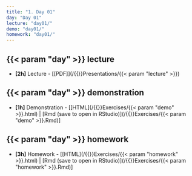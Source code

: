 ```yaml
---
title: "1. Day 01"
day: "Day 01"
lecture: "day01/"
demo: "day01/"
homework: "day01/"
---
```


## {{< param "day" >}} lecture

- **\[2h\]** Lecture - 
    [[PDF]](/{{<myPackageUrl>}}Presentations/{{< param "lecture" >}})

## {{< param "day" >}} demonstration

- **\[1h\]** Demonstration - 
    [[HTML](/{{<myPackageUrl>}}Exercises/{{< param "demo" >}}.html) | [Rmd (save to open in RStudio)](/{{<myPackageUrl>}}Exercises/{{< param "demo" >}}.Rmd)]

## {{< param "day" >}} homework

-  **\[3h\]** Homework - 
    [[HTML](/{{<myPackageUrl>}}Exercises/{{< param "homework" >}}.html) | [Rmd (save to open in RStudio)](/{{<myPackageUrl>}}Exercises/{{< param "homework" >}}.Rmd)]
